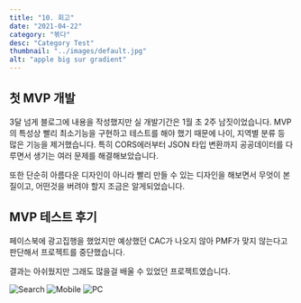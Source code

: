 ```yaml
---
title: "10. 회고"
date: "2021-04-22"
category: "볶다"
desc: "Category Test"
thumbnail: "../images/default.jpg"
alt: "apple big sur gradient"
---
```


## 첫 MVP 개발

3달 넘게 블로그에 내용을 작성했지만 실 개발기간은 1월 초 2주 남짓이었습니다. MVP의 특성상 빨리 최소기능을 구현하고 테스트를 해야 했기 때문에 나이, 지역별 분류 등 많은 기능을 제거했습니다.
특히 CORS에러부터 JSON 타입 변환까지 공공데이터를 다루면서 생기는 여러 문제를 해결해보았습니다.

또한 단순히 아름다운 디자인이 아니라 빨리 만들 수 있는 디자인을 해보면서 무엇이 본질이고, 어떤것을 버려야 할지 조금은 알게되었습니다.

## MVP 테스트 후기

페이스북에 광고집행을 했었지만 예상했던 CAC가 나오지 않아 PMF가 맞지 않는다고 판단해서 프로젝트를 중단했습니다.

결과는 아쉬웠지만 그래도 많을걸 배울 수 있었던 프로젝트였습니다.

![Search](/assets/2021-04-22-bokdda-10/Search.gif)
![Mobile](/assets/2021-04-22-bokdda-10/Mobile.jpeg)
![PC](/assets/2021-04-22-bokdda-10/PC.png)

